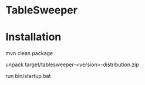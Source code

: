 TableSweeper
=
Installation
=

mvn clean package

unpack target/tablesweeper-&lt;version&gt;-distribution.zip

run bin/startup.bat
